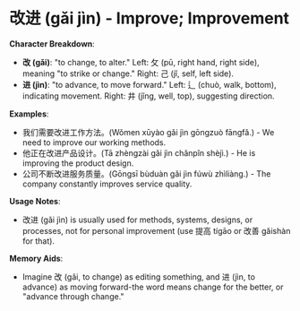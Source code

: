 # **改进 (gǎi jìn) - Improve; Improvement**

**Character Breakdown**:  
- **改 (gǎi)**: "to change, to alter." Left: 攵 (pū, right hand, right side), meaning "to strike or change." Right: 己 (jǐ, self, left side).  
- **进 (jìn)**: "to advance, to move forward." Left: 辶 (chuò, walk, bottom), indicating movement. Right: 井 (jǐng, well, top), suggesting direction.

**Examples**:  
- 我们需要改进工作方法。(Wǒmen xūyào gǎi jìn gōngzuò fāngfǎ.) - We need to improve our working methods.  
- 他正在改进产品设计。(Tā zhèngzài gǎi jìn chǎnpǐn shèjì.) - He is improving the product design.  
- 公司不断改进服务质量。(Gōngsī bùduàn gǎi jìn fúwù zhìliàng.) - The company constantly improves service quality.

**Usage Notes**:  
- 改进 (gǎi jìn) is usually used for methods, systems, designs, or processes, not for personal improvement (use 提高 tígāo or 改善 gǎishàn for that).

**Memory Aids**:  
- Imagine 改 (gǎi, to change) as editing something, and 进 (jìn, to advance) as moving forward-the word means change for the better, or "advance through change."